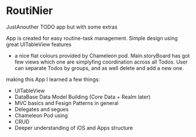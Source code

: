 # RoutiNier


JustAnouther TODO app but with some extras

App is created for easy routine-task management. Simple design using great UITableView features
+ a nice flat colours provided by Chameleon pod. 
Main.storyBoard has got few views which one are simplyfing coordination across all Todos.
User can separate Todos by groups, and as well delete and add a new one.

making this App I learned a few things:

- UITableView
- DataBase Data Model Building (Core Data + Realm later)
- MVC basics and Fesign Patterns in general
- Delegates and segues 
- Chameleon Pod using 
- CRUD 
- Deeper understanding of iOS and Apps structure 



